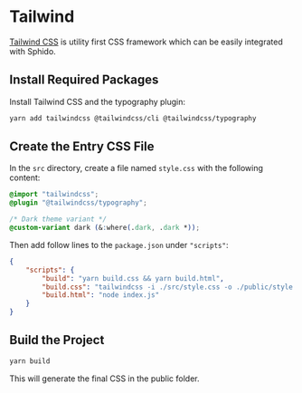 # Tailwind

[Tailwind CSS](https://tailwindcss.com/) is utility first CSS framework which can be easily integrated with Sphido. 

## Install Required Packages

Install Tailwind CSS and the typography plugin:


```bash
yarn add tailwindcss @tailwindcss/cli @tailwindcss/typography
```

## Create the Entry CSS File

In the `src` directory, create a file named `style.css` with the following content:

```css
@import "tailwindcss";
@plugin "@tailwindcss/typography";

/* Dark theme variant */
@custom-variant dark (&:where(.dark, .dark *));
```

Then add follow lines to the `package.json` under `"scripts"`:

```json
{
	"scripts": {
		"build": "yarn build.css && yarn build.html",
		"build.css": "tailwindcss -i ./src/style.css -o ./public/style.css",
		"build.html": "node index.js"
	}
}
```

## Build the Project

```bash
yarn build
```

This will generate the final CSS in the public folder.